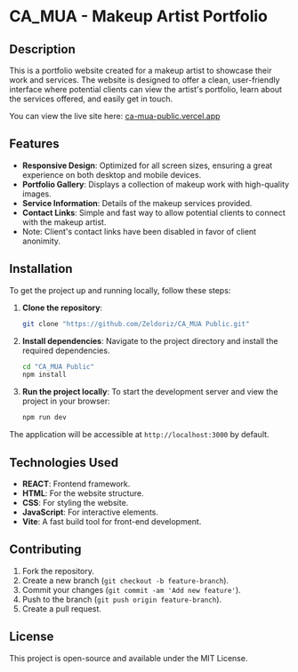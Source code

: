 # CA_MUA - Makeup Artist Portfolio

## Description

This is a portfolio website created for a makeup artist to showcase their work and services. The website is designed to offer a clean, user-friendly interface where potential clients can view the artist's portfolio, learn about the services offered, and easily get in touch.

You can view the live site here: [ca-mua-public.vercel.app](https://ca-mua-public.vercel.app/)

## Features

- **Responsive Design**: Optimized for all screen sizes, ensuring a great experience on both desktop and mobile devices.
- **Portfolio Gallery**: Displays a collection of makeup work with high-quality images.
- **Service Information**: Details of the makeup services provided.
- **Contact Links**: Simple and fast way to allow potential clients to connect with the makeup artist.
- Note: Client's contact links have been disabled in favor of client anonimity.

## Installation

To get the project up and running locally, follow these steps:

1. **Clone the repository**:

   ```bash
   git clone "https://github.com/Zeldoriz/CA_MUA Public.git"
   ```

2. **Install dependencies**:
   Navigate to the project directory and install the required dependencies.

   ```bash
   cd "CA_MUA Public"
   npm install
   ```

3. **Run the project locally**:
   To start the development server and view the project in your browser:
   ```bash
   npm run dev
   ```

The application will be accessible at `http://localhost:3000` by default.

## Technologies Used

- **REACT**: Frontend framework.
- **HTML**: For the website structure.
- **CSS**: For styling the website.
- **JavaScript**: For interactive elements.
- **Vite**: A fast build tool for front-end development.

## Contributing

1. Fork the repository.
2. Create a new branch (`git checkout -b feature-branch`).
3. Commit your changes (`git commit -am 'Add new feature'`).
4. Push to the branch (`git push origin feature-branch`).
5. Create a pull request.

## License

This project is open-source and available under the MIT License.
